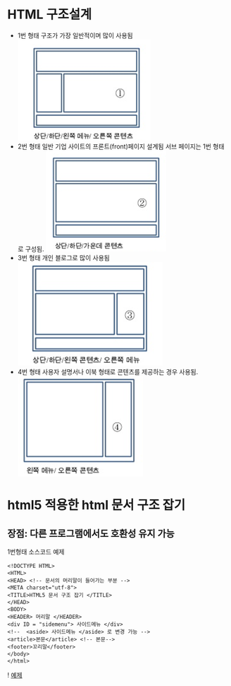 # HTML 구조설계


- 1번 형태 구조가 가장 일반적이며 많이 사용됨 
 	![1번](./img/1.png)
- 2번 형태 일반 기업 사이트의 프론트(front)페이지 설계됨 
   서브 페이지는 1번 형태로 구성됨.
  	![2번](./img/2.png)
- 3번 형태 개인 블로그로 많이 사용됨
  	![3번](./img/3.png)
- 4번 형태 사용자 설명서나 이북 형태로 콘텐츠를 제공하는 경우 사용됨.
	![4번](./img/4.png)

# html5 적용한 html 문서 구조 잡기 
 ## 장점: 다른 프로그램에서도 호환성 유지 가능 

1번형태 소스코드 예제 

    <!DOCTYPE HTML>
    <HTML>
    <HEAD> <!-- 문서의 머리말이 들어가는 부분 -->
    <META charset="utf-8">
    <TITLE>HTML5 문서 구조 잡기 </TITLE>
    </HEAD>
    <BODY>
    <HEADER> 머리말 </HEADER>
    <div ID = "sidemenu"> 사이드메뉴 </div>
    <!--  <aside> 사이드메뉴 </aside> 로 변경 가능 -->
    <article>본문</article> <!-- 본문-->
    <footer>꼬리말</footer>
    </body>
    </html>
! [예제](./img/temp.png)
